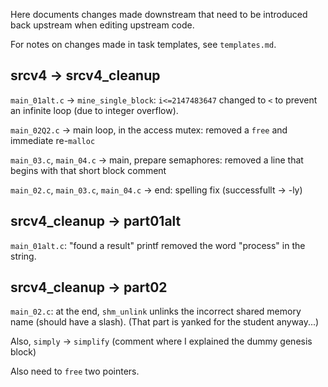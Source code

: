 Here documents changes made downstream that need to be introduced back upstream when editing upstream code.

For notes on changes made in task templates, see `templates.md`.

## srcv4 -> srcv4_cleanup

`main_01alt.c` -> `mine_single_block`: `i<=2147483647` changed to `<` to prevent an infinite loop (due to integer overflow).

`main_02Q2.c` -> main loop, in the access mutex: removed a `free` and immediate re-`malloc`

`main_03.c`, `main_04.c` -> main, prepare semaphores: removed a line that begins with that short block comment

`main_02.c`, `main_03.c`, `main_04.c` -> end: spelling fix (successfullt -> -ly)

## srcv4_cleanup -> part01alt

`main_01alt.c`: "found a result" printf removed the word "process" in the string.

## srcv4_cleanup -> part02

`main_02.c`: at the end, `shm_unlink` unlinks the incorrect shared memory name (should have a slash). (That part is yanked for the student anyway...)

Also, `simply` -> `simplify` (comment where I explained the dummy genesis block)

Also need to `free` two pointers.